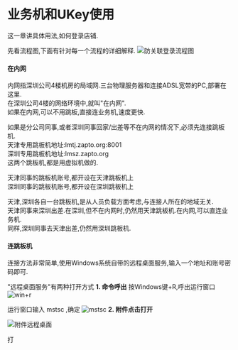 # 业务机和UKey使用

这一章讲具体用法,如何登录店铺.

先看流程图,下面有针对每一个流程的详细解释.
![防关联登录流程图](http://lemai.oss-cn-shenzhen.aliyuncs.com/gitbook_netlogin/%E9%98%B2%E5%85%B3%E8%81%94%E7%99%BB%E5%BD%95%E6%B5%81%E7%A8%8B%E5%9B%BE.jpeg)


#### 在内网

内网指深圳公司4楼机房的局域网.三台物理服务器和连接ADSL宽带的PC,部署在这里.  
在深圳公司4楼的网络环境中,就叫"在内网".  
如果在内网,可以不用跳板,直接连业务机,速度更快.

如果是分公司同事,或者深圳同事回家/出差等不在内网的情况下,必须先连接跳板机.  
天津专用跳板机地址:lmtj.zapto.org:8001  
深圳专用跳板机地址:lmsz.zapto.org  
这两个跳板机,都是用虚拟机做的.

天津同事的跳板机账号,都开设在天津跳板机上  
深圳同事的跳板机账号,都开设在深圳跳板机上

天津,深圳各自一台跳板机,是从人员负载方面考虑,与连接人所在的地域无关.  
天津同事来深圳出差.在深圳,但不在内网时,仍然用天津跳板机.在内网,可以直连业务机.  
同样,深圳同事去天津出差,仍然用深圳跳板机.

#### 连跳板机
连接方法非常简单,使用Windows系统自带的远程桌面服务,输入一个地址和账号密码即可.

"远程桌面服务"有两种打开方式
**1. 命令呼出**
   按Windows键+R,呼出运行窗口
   ![win+r](http://lemai.oss-cn-shenzhen.aliyuncs.com/gitbook_netlogin/win%2Br.jpg)
   
   运行窗口输入 mstsc ,确定
   ![mstsc](http://lemai.oss-cn-shenzhen.aliyuncs.com/gitbook_netlogin/mstsc.jpg)
**2. 附件点击打开**

   ![附件远程桌面](http://lemai.oss-cn-shenzhen.aliyuncs.com/gitbook_netlogin/%E9%99%84%E4%BB%B6mstsc.png)

打